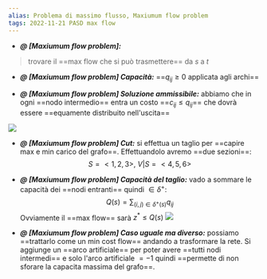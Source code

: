 ```yaml
---
alias: Problema di massimo flusso, Maxiumum flow problem
tags: 2022-11-21 PASD max flow
---
```


- ***@ [Maxiumum flow problem]:***
> trovare il ==max flow che si può trasmettere== da $s$ a $t$

<!--ID: 1670236970662-->


- ***@ [Maxiumum flow problem] Capacità:***
	 ==$q_{ij}\geq 0$ applicata agli archi==

<!--ID: 1670236970667-->


- ***@ [Maxiumum flow problem] Soluzione ammissibile:***
	 abbiamo che in ogni ==nodo intermedio== entra un costo ==$c_{ij}\leq q_{ij}$== che dovrà essere ==equamente distribuito nell'uscita==

![](Uni/PASD/img/maxflow.jpeg)

<!--ID: 1670236970671-->



- ***@ [Maxiumum flow problem] Cut:***
	 si effettua un taglio per ==capire max e min carico del grafo==. Effettuandolo avremo ==due sezioni==: $$S=<1,2,3>,\ V|S=<4,5,6>$$

<!--ID: 1670239078462-->


 
- ***@ [Maxiumum flow problem] Capacità del taglio:***
	 vado a sommare le capacità dei ==nodi entranti== quindi $\in \delta^+$:
$$Q(s)=\sum_{(i,j)\in\delta^+(s)}q_{ij}$$
	Ovviamente il ==max flow== sarà $z^*\leq Q(s)$
	![](Uni/PASD/img/esmaxflow.jpeg)

<!--ID: 1670236970678-->


- ***@ [Maxiumum flow problem] Caso uguale ma diverso:***
	 possiamo ==trattarlo come un min cost flow== andando a trasformare la rete. Si aggiunge un ==arco artificiale== per poter avere ==tutti nodi intermedi== e solo l'arco artificiale $=-1$ quindi ==permette di non sforare la capacita massima del grafo==.

<!--ID: 1670236970683-->
